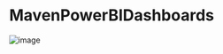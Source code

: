 # MavenPowerBIDashboards
![image](https://user-images.githubusercontent.com/72162572/169686093-6aef2048-819f-4a0d-8f65-81c053c08712.png)
